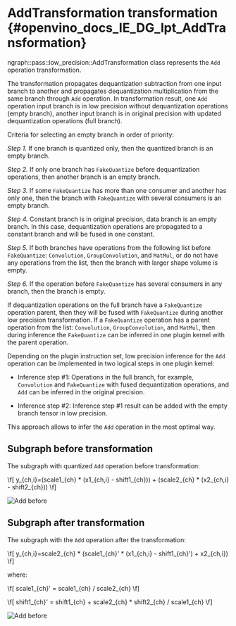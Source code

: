 # AddTransformation transformation {#openvino_docs_IE_DG_lpt_AddTransformation}

ngraph::pass::low_precision::AddTransformation class represents the `Add` operation transformation.

The transformation propagates dequantization subtraction from one input branch to another and propagates dequantization multiplication from the same branch through `Add` operation. In transformation result, one `Add` operation input branch is in low precision without dequantization operations (empty branch), another input branch is in original precision with updated dequantization operations (full branch).

Criteria for selecting an empty branch in order of priority:

*Step 1.* If one branch is quantized only, then the quantized branch is an empty branch.

*Step 2.* If only one branch has `FakeQuantize` before dequantization operations, then another branch is an empty branch.

*Step 3.* If some `FakeQuantize` has more than one consumer and another has only one, then the branch with `FakeQuantize` with several consumers is an empty branch.

*Step 4.* Constant branch is in original precision, data branch is an empty branch. In this case, dequantization operations are propagated to a constant branch and will be fused in one constant.

*Step 5.* If both branches have operations from the following list before `FakeQuantize`: `Convolution`, `GroupConvolution`, and `MatMul`, or do not have any operations from the list, then the branch with larger shape volume is empty.

*Step 6.* If the operation before `FakeQuantize` has several consumers in any branch, then the branch is empty.

If dequantization operations on the full branch have a `FakeQuantize` operation parent, then they will be fused with `FakeQuantize` during another low precision transformation. If a `FakeQuantize` operation has a parent operation from the list: `Convolution`, `GroupConvolution`, and `MatMul`, then during inference the `FakeQuantize` can be inferred in one plugin kernel with the parent operation.

Depending on the plugin instruction set, low precision inference for the `Add` operation can be implemented in two logical steps in one plugin kernel:

 * Inference step #1: Operations in the full branch, for example, `Convolution` and `FakeQuantize` with fused dequantization operations, and `Add` can be inferred in the original precision.

 * Inference step #2: Inference step #1 result can be added with the empty branch tensor in low precision.

This approach allows to infer the `Add` operation in the most optimal way.

## Subgraph before transformation
The subgraph with quantized `Add` operation before transformation:

\f[
y_{ch,i}=(scale1_{ch} * (x1_{ch,i} - shift1_{ch})) + (scale2_{ch} * (x2_{ch,i} - shift2_{ch}))
\f]

![Add before](img/add.common.png)

## Subgraph after transformation
The subgraph with the `Add` operation after the transformation:

\f[
y_{ch,i}=scale2_{ch} * (scale1_{ch}' * (x1_{ch,i} - shift1_{ch}') + x2_{ch,i})
\f]

where:

\f[
scale1_{ch}' = scale1_{ch} / scale2_{ch}
\f]

\f[
shift1_{ch}' = shift1_{ch} + scale2_{ch} * shift2_{ch} / scale1_{ch}
\f]

![Add before](img/add.transformed.png)